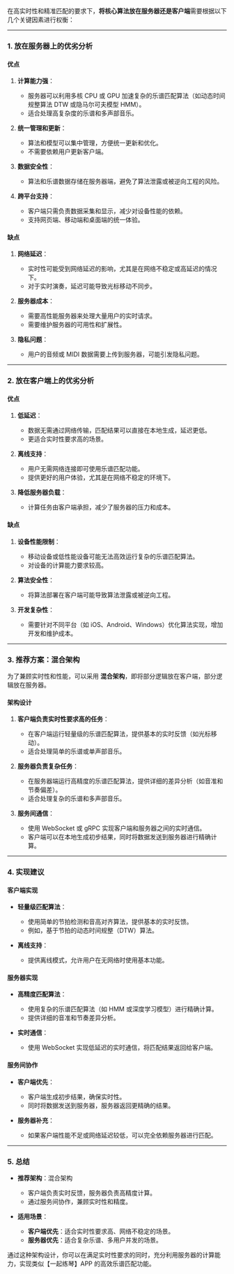 在高实时性和精准匹配的要求下，**将核心算法放在服务器还是客户端**需要根据以下几个关键因素进行权衡：

---

### **1. 放在服务器上的优劣分析**

#### **优点**
1. **计算能力强**：
   - 服务器可以利用多核 CPU 或 GPU 加速复杂的乐谱匹配算法（如动态时间规整算法 DTW 或隐马尔可夫模型 HMM）。
   - 适合处理高复杂度的乐谱和多声部音乐。

2. **统一管理和更新**：
   - 算法和模型可以集中管理，方便统一更新和优化。
   - 不需要依赖用户更新客户端。

3. **数据安全性**：
   - 算法和乐谱数据存储在服务器端，避免了算法泄露或被逆向工程的风险。

4. **跨平台支持**：
   - 客户端只需负责数据采集和显示，减少对设备性能的依赖。
   - 支持网页端、移动端和桌面端的统一体验。

#### **缺点**
1. **网络延迟**：
   - 实时性可能受到网络延迟的影响，尤其是在网络不稳定或高延迟的情况下。
   - 对于实时演奏，延迟可能导致光标移动不同步。

2. **服务器成本**：
   - 需要高性能服务器来处理大量用户的实时请求。
   - 需要维护服务器的可用性和扩展性。

3. **隐私问题**：
   - 用户的音频或 MIDI 数据需要上传到服务器，可能引发隐私问题。

---

### **2. 放在客户端上的优劣分析**

#### **优点**
1. **低延迟**：
   - 数据无需通过网络传输，匹配结果可以直接在本地生成，延迟更低。
   - 更适合实时性要求高的场景。

2. **离线支持**：
   - 用户无需网络连接即可使用乐谱匹配功能。
   - 提供更好的用户体验，尤其是在网络不稳定的环境下。

3. **降低服务器负载**：
   - 计算任务由客户端承担，减少了服务器的压力和成本。

#### **缺点**
1. **设备性能限制**：
   - 移动设备或低性能设备可能无法高效运行复杂的乐谱匹配算法。
   - 对设备的计算能力要求较高。

2. **算法安全性**：
   - 将算法部署在客户端可能导致算法泄露或被逆向工程。

3. **开发复杂性**：
   - 需要针对不同平台（如 iOS、Android、Windows）优化算法实现，增加开发和维护成本。

---

### **3. 推荐方案：混合架构**

为了兼顾实时性和性能，可以采用 **混合架构**，即将部分逻辑放在客户端，部分逻辑放在服务器。

#### **架构设计**
1. **客户端负责实时性要求高的任务**：
   - 在客户端运行轻量级的乐谱匹配算法，提供基本的实时反馈（如光标移动）。
   - 适合处理简单的乐谱或单声部音乐。

2. **服务器负责复杂任务**：
   - 在服务器端运行高精度的乐谱匹配算法，提供详细的差异分析（如音准和节奏偏差）。
   - 适合处理复杂的乐谱和多声部音乐。

3. **服务间通信**：
   - 使用 WebSocket 或 gRPC 实现客户端和服务器之间的实时通信。
   - 客户端可以在本地生成初步结果，同时将数据发送到服务器进行精确计算。

---

### **4. 实现建议**

#### **客户端实现**
- **轻量级匹配算法**：
  - 使用简单的节拍检测和音高对齐算法，提供基本的实时反馈。
  - 例如，基于节拍的动态时间规整（DTW）算法。

- **离线支持**：
  - 提供离线模式，允许用户在无网络时使用基本功能。

#### **服务器实现**
- **高精度匹配算法**：
  - 使用复杂的乐谱匹配算法（如 HMM 或深度学习模型）进行精确计算。
  - 提供详细的音准和节奏差异分析。

- **实时通信**：
  - 使用 WebSocket 实现低延迟的实时通信，将匹配结果返回给客户端。

#### **服务间协作**
- **客户端优先**：
  - 客户端生成初步结果，确保实时性。
  - 同时将数据发送到服务器，服务器返回更精确的结果。

- **服务器补充**：
  - 如果客户端性能不足或网络延迟较低，可以完全依赖服务器进行匹配。

---

### **5. 总结**

- **推荐架构**：混合架构
  - 客户端负责实时反馈，服务器负责高精度计算。
  - 通过服务间协作，兼顾实时性和精度。

- **适用场景**：
  - **客户端优先**：适合实时性要求高、网络不稳定的场景。
  - **服务器优先**：适合复杂乐谱、多用户并发的场景。

通过这种架构设计，你可以在满足实时性要求的同时，充分利用服务器的计算能力，实现类似【一起练琴】APP 的高效乐谱匹配功能。